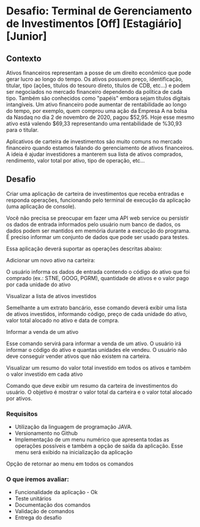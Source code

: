# Desafio: Terminal de Gerenciamento de Investimentos [Off] [Estagiário] [Junior]

## Contexto
Ativos financeiros representam a posse de um direito econômico que pode gerar lucro ao longo do tempo. Os ativos possuem preço, identificação, titular, tipo (ações, títulos do tesouro direto, títulos de CDB, etc...) e podem ser negociados no mercado financeiro dependendo da política de cada tipo. Também são conhecidos como "papéis" embora sejam títulos digitais intangíveis. Um ativo financeiro pode aumentar de rentabilidade ao longo do tempo, por exemplo, quem comprou uma ação da Empresa A na bolsa da Nasdaq no dia 2 de novembro de 2020, pagou $52,95. Hoje esse mesmo ativo está valendo $69,33 representando uma rentabilidade de %30,93 para o titular.

Aplicativos de carteira de investimentos são muito comuns no mercado financeiro quando estamos falando do gerenciamento de ativos financeiros. A ideia é ajudar investidores a manterem sua lista de ativos comprados, rendimento, valor total por ativo, tipo de operação, etc…

## Desafio
Criar uma aplicação de carteira de investimentos que receba entradas e responda operações, funcionando pelo terminal de execução da aplicação (uma aplicação de console).

Você não precisa se preocupar em fazer uma API web service ou persistir os dados de entrada informados pelo usuário num banco de dados, os dados podem ser mantidos em memória durante a execução do programa. É preciso informar um conjunto de dados que pode ser usado para testes.

Essa aplicação deverá suportar as operações descritas abaixo:

Adicionar um novo ativo na carteira:

O usuário informa os dados de entrada contendo o código do ativo que foi comprado (ex.: STNE, GOOG, PGRM), quantidade de ativos e o valor pago por cada unidade do ativo

Visualizar a lista de ativos investidos

Semelhante a um extrato bancário, esse comando deverá exibir uma lista de ativos investidos, informando código, preço de cada unidade do ativo, valor total alocado no ativo e data de compra.

Informar a venda de um ativo

Esse comando servirá para informar a venda de um ativo. O usuário irá informar o código do ativo e quantas unidades ele vendeu. O usuário não deve conseguir vender ativos que não existem na carteira.

Visualizar um resumo do valor total investido em todos os ativos e também o valor investido em cada ativo

Comando que deve exibir um resumo da carteira de investimentos do usuário. O objetivo é mostrar o valor total da carteira e o valor total alocado por ativos.

### Requisitos
- Utilização da linguagem de programação JAVA.
- Versionamento no Github
- Implementação de um menu numérico que apresenta todas as operações possíveis e também a opção de saída da aplicação. Esse menu será exibido na inicialização da aplicação

Opção de retornar ao menu em todos os comandos

### O que iremos avaliar:
- Funcionalidade da aplicação - Ok
- Teste unitários
- Documentação dos comandos
- Validação de comandos
- Entrega do desafio
